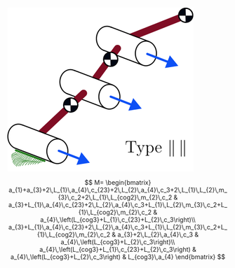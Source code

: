![planar](https://raw.githubusercontent.com/LinkageDynamics/open-chain/refs/heads/main/images/planar_par_par.svg)

$$
M=
\begin{bmatrix}
a_{1}+a_{3}+2\,L_{1}\,a_{4}\,c_{23}+2\,L_{2}\,a_{4}\,c_3+2\,L_{1}\,L_{2}\,m_{3}\,c_2+2\,L_{1}\,L_{cog2}\,m_{2}\,c_2 & a_{3}+L_{1}\,a_{4}\,c_{23}+2\,L_{2}\,a_{4}\,c_3+L_{1}\,L_{2}\,m_{3}\,c_2+L_{1}\,L_{cog2}\,m_{2}\,c_2 & a_{4}\,\left(L_{cog3}+L_{1}\,c_{23}+L_{2}\,c_3\right)\\
a_{3}+L_{1}\,a_{4}\,c_{23}+2\,L_{2}\,a_{4}\,c_3+L_{1}\,L_{2}\,m_{3}\,c_2+L_{1}\,L_{cog2}\,m_{2}\,c_2 & a_{3}+2\,L_{2}\,a_{4}\,c_3 & a_{4}\,\left(L_{cog3}+L_{2}\,c_3\right)\\ a_{4}\,\left(L_{cog3}+L_{1}\,c_{23}+L_{2}\,c_3\right) & a_{4}\,\left(L_{cog3}+L_{2}\,c_3\right) & L_{cog3}\,a_{4} 
\end{bmatrix}
$$

